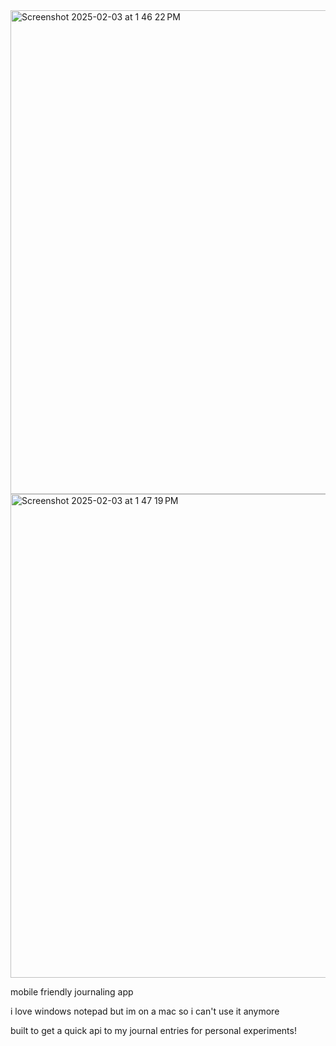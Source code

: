 <img width="774" alt="Screenshot 2025-02-03 at 1 46 22 PM" src="https://github.com/user-attachments/assets/f93da186-6424-44e6-8c8c-f0f97df40504" />
<img width="774" alt="Screenshot 2025-02-03 at 1 47 19 PM" src="https://github.com/user-attachments/assets/744d0a0c-603f-4897-b768-cec24595a258" />

mobile friendly journaling app

i love windows notepad but im on a mac so i can't use it anymore

built to get a quick api to my journal entries for personal experiments!
